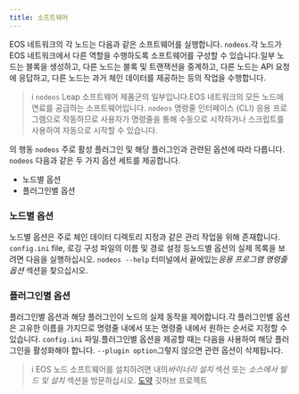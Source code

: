 ```yaml
---
title: 소프트웨어
---
```


EOS 네트워크의 각 노드는 다음과 같은 소프트웨어를 실행합니다. `nodeos`.각 노드가 EOS 네트워크에서 다른 역할을 수행하도록 소프트웨어를 구성할 수 있습니다.일부 노드는 블록을 생성하고, 다른 노드는 블록 및 트랜잭션을 중계하고, 다른 노드는 API 요청에 응답하고, 다른 노드는 과거 체인 데이터를 제공하는 등의 작업을 수행합니다.

> i `nodeos` Leap 소프트웨어 제품군의 일부입니다.EOS 네트워크의 모든 노드에 연료를 공급하는 소프트웨어입니다. `nodeos` 명령줄 인터페이스 (CLI) 응용 프로그램으로 작동하므로 사용자가 명령줄을 통해 수동으로 시작하거나 스크립트를 사용하여 자동으로 시작할 수 있습니다.

의 행동 `nodeos` 주로 활성 플러그인 및 해당 플러그인과 관련된 옵션에 따라 다릅니다. `nodeos` 다음과 같은 두 가지 옵션 세트를 제공합니다.

* 노드별 옵션
* 플러그인별 옵션

### 노드별 옵션

노드별 옵션은 주로 체인 데이터 디렉토리 지정과 같은 관리 작업을 위해 존재합니다. `config.ini` file, 로깅 구성 파일의 이름 및 경로 설정 등노드별 옵션의 실제 목록을 보려면 다음을 실행하십시오. `nodeos --help` 터미널에서 끝에있는*응용 프로그램 명령줄 옵션* 섹션을 찾으십시오.

### 플러그인별 옵션

플러그인별 옵션과 해당 플러그인이 노드의 실제 동작을 제어합니다.각 플러그인별 옵션은 고유한 이름을 가지므로 명령줄 내에서 또는 명령줄 내에서 원하는 순서로 지정할 수 있습니다. `config.ini` 파일.플러그인별 옵션을 제공할 때는 다음을 사용하여 해당 플러그인을 활성화해야 합니다. `--plugin option`그렇지 않으면 관련 옵션이 삭제됩니다.

> i EOS 노드 소프트웨어를 설치하려면 내의*바이너리 설치* 섹션 또는 *소스에서 빌드 및 설치* 섹션을 방문하십시오. [도약](https://github.com/AntelopeIO/leap/blob/release/4.0/README.md) 깃허브 프로젝트
